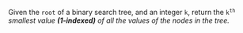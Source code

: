 Given the `root` of a binary search tree, and an integer `k`, return the <code>k<sup>th</sup></code> *smallest value **(1-indexed)** of all the values of the nodes in the tree.*
